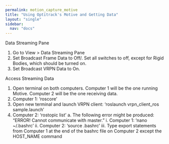 ```yaml
---
permalink: motion_capture_motive
title: "Using Optitrack's Motive and Getting Data"
layout: "single"
sidebar:
  nav: "docs"
---
```


Data Streaming Pane
1. Go to View ­> Data Streaming Pane
2. Set Broadcast Frame Data to Off/. Set all switches to off, except for Rigid Bodies, which
should be turned on.
3. Set Broadcast VRPN Data to On.

Access Streaming Data
1. Open terminal on both computers. Computer 1 will be the one running Motive. Computer 2 will be the one receiving data.
2. Computer 1: ‘roscore’
3. Open new terminal and launch VRPN client: ‘roslaunch vrpn_client_ros sample.launch’
4. Computer 2: ‘rostopic list’
a. The following error might be produced: “ERROR! Cannot communicate with master.”
i. Computer 1: ‘nano ~/.bashrc’
ii. Computer 2: ‘source .bashrc’
iii. Type export statements from Computer 1 at the end of the bashrc file on Computer 2 except the HOST_NAME command
